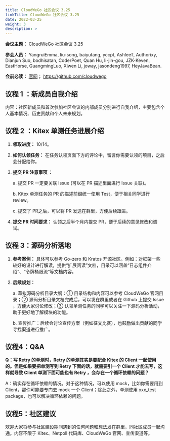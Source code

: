 ```yaml
---
title: CloudWeGo 社区会议 3.25
linkTitle: CloudWeGo 社区会议 3.25
date: 2022-03-25
weight: 3
description: >
---
```


**会议主题：** CloudWeGo 社区会议 3.25

**参会人员：** YangruiEmma, liu-song, baiyutang, yccpt, AshleeT, Authorixy, Dianjun Suo, bodhisatan, CoderPoet, Quan Hu, li-jin-gou, JZK-Keven, EastHorse, GuangmingLuo, Xiwen Li, joway, jasondeng1997, HeyJavaBean.

**会前必读：** [官网](/)；
              https://github.com/cloudwego

## 议程 1 ：新成员自我介绍

内容：社区新成员和首次参加社区会议的内部成员分别进行自我介绍，主要包含个人基本情况、历史贡献和个人未来规划。

## 议程 2 ：Kitex 单测任务进展介绍

1. **领取进度：** 10/14。
2. **如何认领任务：** 在任务认领页面下方的评论中，留言你需要认领的项目，之后会分配给你。
3. **提交 PR 注意事项 ：**

   a. 提交 PR 一定要关联 Issue (可以在 PR 描述里面进行 Issue 关联)。

   b. Kitex 单测任务的 PR 的描述前缀统一使用 Test，便于相关同学进行 review。

   c. 提交了 PR之后，可以将 PR 发送在群里，方便后续跟进。
4. **提交 PR 时间要求：** 认领之后半个月内提交 PR，便于后续的意见修改和调试。

## 议程 3：源码分析落地

1. **参考案例：** 具体可以参考  Go-zero 和 Kratos 开源社区。例如：对框架一些较好的设计进行解读，提供“扩展阅读”文档，目录可以涵盖“日志组件介绍”、“令牌桶限流”等文档内容。
2. **后续规划：**

   a. 草拟源码分析目录大纲：① 目录结构和内容可以参考 CloudWeGo 官网目录；② 源码分析目录文档完成后，可以发在群里或者在 Github 上提交 Issue ，方便大家讨论修改；③ 认领单测任务的同学可以关注一下源码分析活动，助于更好地了解模块的功能。

   b. 宣传推广：后续会讨论宣传方案（例如征文比赛），也鼓励做出贡献的同学寻找渠道进行推广。

## 议程4：Q&A

**Q：写 Retry 的单测时，Retry 的单测其实是要配合 Kitex 的 Client 一起使用的。但是如果要把单测写到 Retry 下面的话，就需要引一个 Client 才能去写，这样就导致 Client 单测下面可能也有 Retry ，会存在一个循环依赖的问题？**

A：确实存在循坏依赖的情况。对于这种情况，可以使用 mock，比如你需要用到 Client，那你可能要专门去 mock 一个 Client；除此之外，单测使用 xxx_test package，也可以解决循环依赖的问题。

## 议程5：社区建议

欢迎大家将参与社区建设期间遇到的任何问题和想法发在群里，同社区成员一起沟通。内容不限于 Kitex、Netpoll 代码库、CloudWeGo 官网、宣传渠道等。

